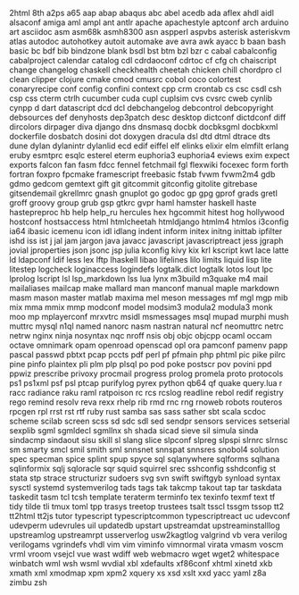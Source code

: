 2html
8th
a2ps
a65
aap
abap
abaqus
abc
abel
acedb
ada
aflex
ahdl
aidl
alsaconf
amiga
aml
ampl
ant
antlr
apache
apachestyle
aptconf
arch
arduino
art
asciidoc
asm
asm68k
asmh8300
asn
aspperl
aspvbs
asterisk
asteriskvm
atlas
autodoc
autohotkey
autoit
automake
ave
avra
awk
ayacc
b
baan
bash
basic
bc
bdf
bib
bindzone
blank
bsdl
bst
btm
bzl
bzr
c
cabal
cabalconfig
cabalproject
calendar
catalog
cdl
cdrdaoconf
cdrtoc
cf
cfg
ch
chaiscript
change
changelog
chaskell
checkhealth
cheetah
chicken
chill
chordpro
cl
clean
clipper
clojure
cmake
cmod
cmusrc
cobol
coco
colortest
conaryrecipe
conf
config
confini
context
cpp
crm
crontab
cs
csc
csdl
csh
csp
css
cterm
ctrlh
cucumber
cuda
cupl
cuplsim
cvs
cvsrc
cweb
cynlib
cynpp
d
dart
datascript
dcd
dcl
debchangelog
debcontrol
debcopyright
debsources
def
denyhosts
dep3patch
desc
desktop
dictconf
dictdconf
diff
dircolors
dirpager
diva
django
dns
dnsmasq
docbk
docbksgml
docbkxml
dockerfile
dosbatch
dosini
dot
doxygen
dracula
dsl
dtd
dtml
dtrace
dts
dune
dylan
dylanintr
dylanlid
ecd
edif
eiffel
elf
elinks
elixir
elm
elmfilt
erlang
eruby
esmtprc
esqlc
esterel
eterm
euphoria3
euphoria4
eviews
exim
expect
exports
falcon
fan
fasm
fdcc
fennel
fetchmail
fgl
flexwiki
focexec
form
forth
fortran
foxpro
fpcmake
framescript
freebasic
fstab
fvwm
fvwm2m4
gdb
gdmo
gedcom
gemtext
gift
git
gitcommit
gitconfig
gitolite
gitrebase
gitsendemail
gkrellmrc
gnash
gnuplot
go
godoc
gp
gpg
gprof
grads
gretl
groff
groovy
group
grub
gsp
gtkrc
gvpr
haml
hamster
haskell
haste
hastepreproc
hb
help
help_ru
hercules
hex
hgcommit
hitest
hog
hollywood
hostconf
hostsaccess
html
htmlcheetah
htmldjango
htmlm4
htmlos
i3config
ia64
ibasic
icemenu
icon
idl
idlang
indent
inform
initex
initng
inittab
ipfilter
ishd
iss
ist
j
jal
jam
jargon
java
javacc
javascript
javascriptreact
jess
jgraph
jovial
jproperties
json
jsonc
jsp
julia
kconfig
kivy
kix
krl
kscript
kwt
lace
latte
ld
ldapconf
ldif
less
lex
lftp
lhaskell
libao
lifelines
lilo
limits
liquid
lisp
lite
litestep
logcheck
loginaccess
logindefs
logtalk.dict
logtalk
lotos
lout
lpc
lprolog
lscript
lsl
lsp_markdown
lss
lua
lynx
m3build
m3quake
m4
mail
mailaliases
mailcap
make
mallard
man
manconf
manual
maple
markdown
masm
mason
master
matlab
maxima
mel
meson
messages
mf
mgl
mgp
mib
mix
mma
mmix
mmp
modconf
model
modsim3
modula2
modula3
monk
moo
mp
mplayerconf
mrxvtrc
msidl
msmessages
msql
mupad
murphi
mush
muttrc
mysql
n1ql
named
nanorc
nasm
nastran
natural
ncf
neomuttrc
netrc
netrw
nginx
ninja
nosyntax
nqc
nroff
nsis
obj
objc
objcpp
ocaml
occam
octave
omnimark
opam
openroad
openscad
opl
ora
pamconf
pamenv
papp
pascal
passwd
pbtxt
pcap
pccts
pdf
perl
pf
pfmain
php
phtml
pic
pike
pilrc
pine
pinfo
plaintex
pli
plm
plp
plsql
po
pod
poke
postscr
pov
povini
ppd
ppwiz
prescribe
privoxy
procmail
progress
prolog
promela
proto
protocols
ps1
ps1xml
psf
psl
ptcap
purifylog
pyrex
python
qb64
qf
quake
query.lua
r
racc
radiance
raku
raml
ratpoison
rc
rcs
rcslog
readline
rebol
redif
registry
rego
remind
resolv
reva
rexx
rhelp
rib
rmd
rnc
rng
rnoweb
robots
routeros
rpcgen
rpl
rrst
rst
rtf
ruby
rust
samba
sas
sass
sather
sbt
scala
scdoc
scheme
scilab
screen
scss
sd
sdc
sdl
sed
sendpr
sensors
services
setserial
sexplib
sgml
sgmldecl
sgmllnx
sh
shada
sicad
sieve
sil
simula
sinda
sindacmp
sindaout
sisu
skill
sl
slang
slice
slpconf
slpreg
slpspi
slrnrc
slrnsc
sm
smarty
smcl
smil
smith
sml
snnsnet
snnspat
snnsres
snobol4
solution
spec
specman
spice
splint
spup
spyce
sql
sqlanywhere
sqlforms
sqlhana
sqlinformix
sqlj
sqloracle
sqr
squid
squirrel
srec
sshconfig
sshdconfig
st
stata
stp
strace
structurizr
sudoers
svg
svn
swift
swiftgyb
synload
syntax
sysctl
systemd
systemverilog
tads
tags
tak
takcmp
takout
tap
tar
taskdata
taskedit
tasm
tcl
tcsh
template
teraterm
terminfo
tex
texinfo
texmf
text
tf
tidy
tilde
tli
tmux
toml
tpp
trasys
treetop
trustees
tsalt
tsscl
tssgm
tssop
tt2
tt2html
tt2js
tutor
typescript
typescriptcommon
typescriptreact
uc
udevconf
udevperm
udevrules
uil
updatedb
upstart
upstreamdat
upstreaminstalllog
upstreamlog
upstreamrpt
usserverlog
usw2kagtlog
valgrind
vb
vera
verilog
verilogams
vgrindefs
vhdl
vim
vim
viminfo
vimnormal
virata
vmasm
voscm
vrml
vroom
vsejcl
vue
wast
wdiff
web
webmacro
wget
wget2
whitespace
winbatch
wml
wsh
wsml
wvdial
xbl
xdefaults
xf86conf
xhtml
xinetd
xkb
xmath
xml
xmodmap
xpm
xpm2
xquery
xs
xsd
xslt
xxd
yacc
yaml
z8a
zimbu
zsh
